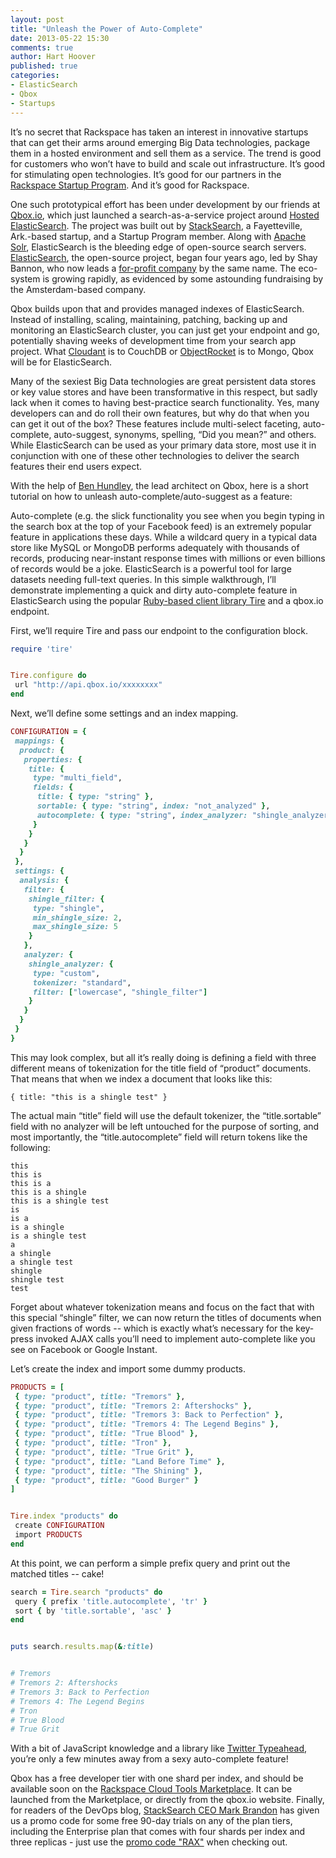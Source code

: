 ```yaml
---
layout: post
title: "Unleash the Power of Auto-Complete"
date: 2013-05-22 15:30
comments: true
author: Hart Hoover
published: true
categories: 
- ElasticSearch
- Qbox
- Startups
---
```

It’s no secret that Rackspace has taken an interest in innovative startups that can get their arms around emerging Big Data technologies, package them in a hosted environment and sell them as a service. The trend is good for customers who won’t have to build and scale out infrastructure. It’s good for stimulating open technologies. It’s good for our partners in the [Rackspace Startup Program][1]. And it’s good for Rackspace.

One such prototypical effort has been under development by our friends at [Qbox.io][2], which just launched a search-as-a-service project around [Hosted ElasticSearch][2]. The project was built out by [StackSearch][3], a Fayetteville, Ark.-based startup, and a Startup Program member. Along with [Apache Solr][4], ElasticSearch is the bleeding edge of open-source search servers. [ElasticSearch][5], the open-source project, began four years ago, led by Shay Bannon, who now leads a [for-profit company][6] by the same name. The eco-system is growing rapidly, as evidenced by some astounding fundraising by the Amsterdam-based company.<!--More-->

Qbox builds upon that and provides managed indexes of ElasticSearch. Instead of installing, scaling, maintaining, patching, backing up and monitoring an ElasticSearch cluster, you can just get your endpoint and go, potentially shaving weeks of development time from your search app project. What [Cloudant][7] is to CouchDB or [ObjectRocket][8] is to Mongo, Qbox will be for ElasticSearch.

Many of the sexiest Big Data technologies are great persistent data stores or key value stores and have been transformative in this respect, but sadly lack when it comes to having best-practice search functionality. Yes, many developers can and do roll their own features, but why do that when you can get it out of the box? These features include multi-select faceting, auto-complete, auto-suggest, synonyms, spelling, “Did you mean?” and others.  While ElasticSearch can be used as your primary data store, most use it in conjunction with one of these other technologies to deliver the search features their end users expect.

With the help of [Ben Hundley][9], the lead architect on Qbox, here is a short tutorial on how to unleash auto-complete/auto-suggest as a feature:

Auto-complete (e.g. the slick functionality you see when you begin typing in the search box at the top of your Facebook feed) is an extremely popular feature in applications these days. While a wildcard query in a typical data store like MySQL or MongoDB performs adequately with thousands of records, producing near-instant response times with millions or even billions of records would be a joke. ElasticSearch is a powerful tool for large datasets needing full-text queries. In this simple walkthrough, I’ll demonstrate implementing a quick and dirty auto-complete feature in ElasticSearch using the popular [Ruby-based client library Tire][10] and a qbox.io endpoint.

First, we’ll require Tire and pass our endpoint to the configuration block.

```ruby
require 'tire'


Tire.configure do
 url "http://api.qbox.io/xxxxxxxx"
end
```

Next, we’ll define some settings and an index mapping.

```ruby
CONFIGURATION = {
 mappings: {
  product: {
   properties: {
    title: {
     type: "multi_field",
     fields: {
      title: { type: "string" },
      sortable: { type: "string", index: "not_analyzed" },
      autocomplete: { type: "string", index_analyzer: "shingle_analyzer" }
     }
    }
   }
  }
 },
 settings: {
  analysis: {
   filter: {
    shingle_filter: {
     type: "shingle",
     min_shingle_size: 2,
     max_shingle_size: 5
    }
   },
   analyzer: {
    shingle_analyzer: {
     type: "custom",
     tokenizer: "standard",
     filter: ["lowercase", "shingle_filter"]
    }
   }
  }
 }
}
```

This may look complex, but all it’s really doing is defining a field with three different means of tokenization for the title field of “product” documents. That means that when we index a document that looks like this:

```
{ title: "this is a shingle test" }
```

The actual main “title” field will use the default tokenizer, the “title.sortable” field with no analyzer will be left untouched for the purpose of sorting, and most importantly, the “title.autocomplete” field will return tokens like the following:

```
this
this is
this is a
this is a shingle
this is a shingle test
is
is a
is a shingle
is a shingle test
a
a shingle
a shingle test
shingle
shingle test
test
```

Forget about whatever tokenization means and focus on the fact that with this special “shingle” filter, we can now return the titles of documents when given fractions of words -- which is exactly what’s necessary for the key-press invoked AJAX calls you’ll need to implement auto-complete like you see on Facebook or Google Instant.

Let’s create the index and import some dummy products.

```ruby
PRODUCTS = [
 { type: "product", title: "Tremors" },
 { type: "product", title: "Tremors 2: Aftershocks" },
 { type: "product", title: "Tremors 3: Back to Perfection" },
 { type: "product", title: "Tremors 4: The Legend Begins" },
 { type: "product", title: "True Blood" },
 { type: "product", title: "Tron" },
 { type: "product", title: "True Grit" },
 { type: "product", title: "Land Before Time" },
 { type: "product", title: "The Shining" },
 { type: "product", title: "Good Burger" }
]


Tire.index "products" do
 create CONFIGURATION
 import PRODUCTS
end
```

At this point, we can perform a simple prefix query and print out the matched titles -- cake!

```ruby
search = Tire.search "products" do
 query { prefix 'title.autocomplete', 'tr' }
 sort { by 'title.sortable', 'asc' }
end


puts search.results.map(&:title)


# Tremors
# Tremors 2: Aftershocks
# Tremors 3: Back to Perfection
# Tremors 4: The Legend Begins
# Tron
# True Blood
# True Grit
```

With a bit of JavaScript knowledge and a library like [Twitter Typeahead][11], you’re only a few minutes away from a sexy auto-complete feature!

Qbox has a free developer tier with one shard per index, and should be available soon on the [Rackspace Cloud Tools Marketplace][12]. It can be launched from the Marketplace, or directly from the qbox.io website. Finally, for readers of the DevOps blog, [StackSearch CEO Mark Brandon][13] has given us a promo code for some free 90-day trials on any of the plan tiers, including the Enterprise plan that comes with four shards per index and three replicas - just use the [promo code "RAX"][14] when checking out. 

[1]: http://www.rackspacestartups.com/
[2]: http://qbox.io
[3]: http://stacksearch.com/
[4]: http://lucene.apache.org/solr/
[5]: http://elasticsearch.org
[6]: http://elasticsearch.com
[7]: http://www.rackspace.com/blog/were-investing-in-cloudant-for-nosql-dbaas/
[8]: http://www.rackspace.com/blog/newsarticles/objectrocket/
[9]: http://about.me/benhundley
[10]: https://github.com/karmi/tire
[11]: https://github.com/twitter/typeahead.js/
[12]: https://cloudtools.rackspace.com/home
[13]: http://about.me/markebrandon
[14]: https://qbox.io/signup?promotion_code=RAX

